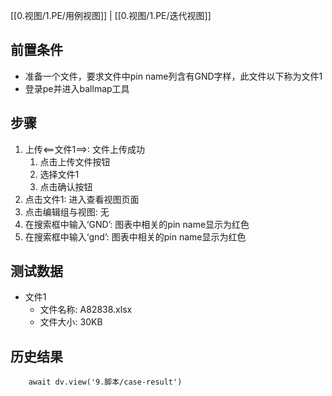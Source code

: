 [[0.视图/1.PE/用例视图]] | [[0.视图/1.PE/迭代视图]]

## 前置条件

- 准备一个文件，要求文件中pin name列含有GND字样，此文件以下称为文件1
- 登录pe并进入ballmap工具

## 步骤

1. 上传<==文件1==>: 文件上传成功
	1. 点击上传文件按钮
	2. 选择文件1
	3. 点击确认按钮
2. 点击文件1: 进入查看视图页面
3. 点击编辑组与视图: 无
4. 在搜索框中输入‘GND’: 图表中相关的pin name显示为红色
5. 在搜索框中输入‘gnd’: 图表中相关的pin name显示为红色

## 测试数据

- 文件1
	- 文件名称: A82838.xlsx
	- 文件大小: 30KB

## 历史结果

```dataviewjs
    await dv.view('9.脚本/case-result')
```
